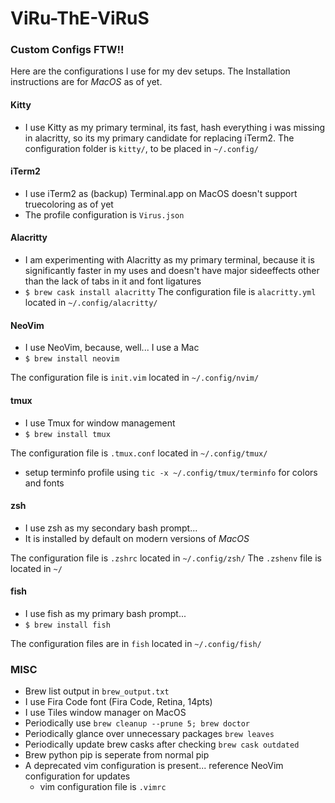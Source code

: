# ViRu-ThE-ViRuS
### Custom Configs FTW!!

Here are the configurations I use for my dev setups.
The Installation instructions are for *MacOS* as of yet.

#### Kitty
- I use Kitty as my primary terminal, its fast, hash
  everything i was missing in alacritty, so its my primary candidate for
  replacing iTerm2.
The configuration folder is `kitty/`, to be placed in `~/.config/`

#### iTerm2
- I use iTerm2 as (backup) Terminal.app on MacOS doesn't support truecoloring as of yet
- The profile configuration is `Virus.json`

#### Alacritty
- I am experimenting with Alacritty as my primary terminal, because it is
  significantly faster in my uses and doesn't have major sideeffects other than
  the lack of tabs in it and font ligatures
- `$ brew cask install alacritty`
The configuration file is `alacritty.yml` located in `~/.config/alacritty/`

#### NeoVim
- I use NeoVim, because, well... I use a Mac
- `$ brew install neovim`

The configuration file is `init.vim` located in `~/.config/nvim/`

#### tmux
- I use Tmux for window management
- `$ brew install tmux`

The configuration file is `.tmux.conf` located in `~/.config/tmux/`

- setup terminfo profile using `tic -x ~/.config/tmux/terminfo` for colors and
  fonts

#### zsh
- I use zsh as my secondary bash prompt...
- It is installed by default on modern versions of *MacOS*

The configuration file is `.zshrc` located in `~/.config/zsh/`
The `.zshenv` file is located in `~/`

#### fish
- I use fish as my primary bash prompt...
- `$ brew install fish`

The configuration files are in `fish` located in `~/.config/fish/`

### MISC
- Brew list output in `brew_output.txt`
- I use Fira Code font (Fira Code, Retina, 14pts)
- I use Tiles window manager on MacOS
- Periodically use `brew cleanup --prune 5; brew doctor`
- Periodically glance over unnecessary packages `brew leaves`
- Periodically update brew casks after checking `brew cask outdated`
- Brew python pip is seperate from normal pip
- A deprecated vim configuration is present... reference NeoVim configuration
    for updates
    - vim configuration file is `.vimrc`
